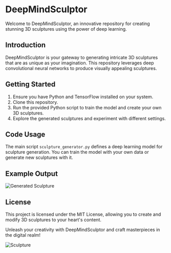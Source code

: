 # DeepMindSculptor

Welcome to DeepMindSculptor, an innovative repository for creating stunning 3D sculptures using the power of deep learning.

## Introduction

DeepMindSculptor is your gateway to generating intricate 3D sculptures that are as unique as your imagination. This repository leverages deep convolutional neural networks to produce visually appealing sculptures.

## Getting Started

1. Ensure you have Python and TensorFlow installed on your system.
2. Clone this repository.
3. Run the provided Python script to train the model and create your own 3D sculptures.
4. Explore the generated sculptures and experiment with different settings.

## Code Usage

The main script `sculpture_generator.py` defines a deep learning model for sculpture generation. You can train the model with your own data or generate new sculptures with it.

## Example Output

![Generated Sculpture](generated_sculpture.png)

## License

This project is licensed under the MIT License, allowing you to create and modify 3D sculptures to your heart's content.

Unleash your creativity with DeepMindSculptor and craft masterpieces in the digital realm!

![Sculpture](https://example.com/path/to/your/sculpture.png)
